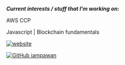 

<!--![Manish's github stats](https://github-readme-stats.vercel.app/api?username=manishreddy3&show_icons=true&theme=cobalt&custom_title=Manish's-GitHub-Stats)-->

<!--[![ReadMe Card](https://github-readme-stats.vercel.app/api/pin/?username=manishreddy3&repo=100-days-of-code)](https://github.com/anuraghazra/github-readme-stats)-->

<!--![Top Langs](https://github-readme-stats.vercel.app/api/top-langs/?username=manishreddy3&layout=compact&langs_count=7)-->


***Current interests / stuff that I'm working on:***                                                                    


AWS CCP 

Javascript | Blockchain fundamentals

[![website](https://img.shields.io/badge/PortfolioWebsite-pawan.live-2648ff?style=flat-square&logo=google-chrome)](https://pawan.live/)

[![GitHub iampawan](https://img.shields.io/github/followers/iampawan?label=follow&style=social)](https://github.com/iampawan)
